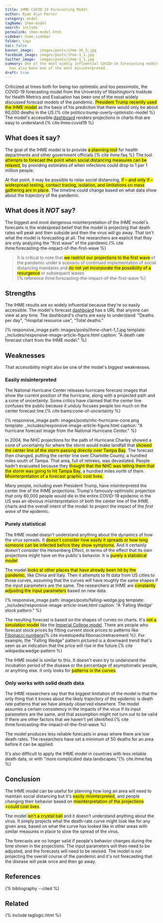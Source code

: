 ```yaml
---
title: IHME COVID-19 Forecasting Model
author: Ryan Alyn Porter
category: model
tagName: ihme-model
search: include
permalink: ihme-model.html
sidebar: home_sidebar
folder: tags
toc: false
banner_image:   images/posts/ihme-16_5.jpg
facebook_image: images/posts/ihme-1_1.jpg
twitter_image:  images/posts/ihme-1_1.jpg
summary: One of the most widely influential COVID-19 forecasting models
  has also been one of the most misinterpreted.
draft: true
---
```


Criticized at times both for being too optimistic and too pessimistic, the COVID-19 forecasting model from the University of Washington’s Institute for Health Metrics and Evaluation has been one of the most widely discussed forecast models of the pandemic.  <mark>President Trump recently used the IHME model</mark> as the basis of his prediction that there would only be about 60,000 deaths in the US.{% cite politico:trump-overly-optimistic-model %}  The model's accessible [dashboard](https://covid19.healthdata.org/united-states-of-america) renders projections in charts that are easy to understand.{% cite ihme:covid19 %}

## What does it say?

The goal of the IHME model is to provide <mark>a planning tool</mark> for health departments and other government officials.{% cite ihme:faq %}  The tool <mark>attempts to forecast the point when social distancing measures can be relaxed</mark>, by providing estimates of when infections could drop to 1 per 1 million people.

At that point, it may be possible to relax social distancing, <mark>if – and only if – widespread testing, contact tracing, isolation, and limitations on mass gathering are in place</mark>. The timeline could change based on what data show about the trajectory of the pandemic.

## What does it _NOT_ say?

The biggest and most dangerous misinterpretation of the IHME model's forecasts is the widespread belief that the model is projecting that death rates will peak and then subside and then the virus will go away.  That isn't what the model is forecasting at all. The researchers are explicit that they are only analyzing the "first wave" of the pandemic.{% cite ihme:forecasting-the-impact-of-the-first-wave %}

<blockquote class="blockquote">
It is critical to note that <mark>we restrict our projections to the first wave</mark> of the pandemic under a scenario of continued implementation of social distancing mandates and <mark>do not yet incorporate the possibility of a resurgence</mark> or subsequent waves.
<footer>{% reference ihme:forecasting-the-impact-of-the-first-wave %}</footer>
</blockquote>

## Strengths

The IHME results are so widely influential because they're so easily accessible.  The model's forecast [dashboard](https://covid19.healthdata.org/united-states-of-america) has a URL that anyone can view at any time.  The dashboard's charts are easy to understand: "Deaths per day", "Hospital resource use", "Total deaths."

{% responsive_image path: images/posts/ihme-chart-1_1.jpg
  template: _includes/responsive-image-article-figure.html
  caption: "A death rate forecast chart from the IHME model." %}

## Weaknesses

That accessibility might also be one of the model's biggest weaknesses.

### Easily misinterpreted

The National Hurricane Center releases hurricane forecast images that show the current position of the hurricane, along with a projected path and a cone of uncertainty.  Some critics have claimed that the center line confuses the public because it unduly focuses people too much on the center forecast line.{% cite bams:cone-of-uncertainty %}

{% responsive_image path: images/posts/nhc-hurricane-cone.png
  template: _includes/responsive-image-article-figure.html
  caption: "A hurricane forecast image from the National Hurricane Center." %}

In 2004, the NHC projections for the path of Hurricane Charley showed a cone of uncertainty for where the storm would make landfall that <mark>showed the center line of the storm passing directly over Tampa Bay</mark>.  The forecast then changed, putting the center line over Charlotte County, a hundred miles south of Tampa.  That area, full of retirees, was devastated.  People hadn't evacuated because they <mark>thought that the NHC was telling them that the storm was going to hit Tampa Bay</mark>, a hundred miles north of them.  <mark>Misinterpretation of a forecast graphic cost lives.</mark>

Many people, including even President Trump, have misinterpreted the center line of the IHME projections.  Trump's famously-optimistic projection that only 60,000 people would die in the entire COVID-19 epidemic in the US was an obvious misinterpretation of both the center line of the IHME charts and the overall intent of the model: to project the impact of the _first wave_ of the epidemic.

### Purely statistical

The IHME model doesn't understand anything about the dynamics of how the virus spreads. It <mark>doesn't consider how easily it spreads or how long someone can be infected before they show symptoms</mark>.  And it certainly doesn't consider the Heisenberg Effect, in terms of the effect that its own projections might have on the public's behavior.  It is <mark>purely a statistical model</mark>

The model <mark>looks at other places that have already been hit by the pandemic</mark>, like China and Italy.  Then it attempts to fit data from US cities to those curves, assuming that the curves will have roughly the same shapes if the input parameters are the same.  The researchers at IHME are <mark>constantly adjusting the input parameters</mark> based on new data.

{% responsive_image path: images/posts/falling-wedge.jpg
  template: _includes/responsive-image-article-inset.html
  caption: "A 'Falling Wedge' stock pattern." %}

The resulting forecast is based on the shapes of curves on charts.  It's <mark>not a simulation model</mark> like the <a href="/imperial-college-model.html">Imperial College model</a>.  There are people who forecast stock prices by fitting current stock prices to patterns like [Fibonacci numbers](https://www.investopedia.com/ask/answers/05/fibonacciretracement.asp){% cite investopedia:fibonacciretracement %}.
For example, the "Falling Wedge" pattern pictured is a downward trend that's
seen as an indication that the price will rise in the future.{% cite wikipedia:wedge-pattern %}

The IHME model is similar to this.  It doesn't even try to understand the
incubation period of the disease or the percentage of asymptomatic people, or
anything else.  It only looks for <mark>patterns in the curves</mark>.

### Only works with solid death data

The IHME researchers say that the biggest limitation of the model is that the only thing that it knows about the likely trajectory of the epidemic is death rate patterns that we have already observed elsewhere.  The model assumes a certain consistency in the impacts of the virus if its input parameters are the same, and that assumption might not turn out to be valid if there are other factors that we haven't yet identified.{% cite ihme:forecasting-the-impact-of-the-first-wave %}

The model produces less reliable forecasts in areas where there are low death rates.  The researchers have set a minimum of 50 deaths for an area before it can be applied.

It's also difficult to apply the IHME model in countries with less reliable death data, or with "more complicated data landscapes."{% cite ihme:faq %}

## Conclusion

The IHME model can be useful for planning how long an area will need to maintain social distancing but it's <mark>easily misinterpreted</mark>, and people changing their behavior based on <mark>misinterpretation of the projections <could cost lives</mark>.

The model <mark>isn't a crystal ball</mark> and it doesn't understand anything about the virus.  It simply projects what the death-rate curve might look like for any given area, based on what the curve has looked like in other areas with similar measures in place to slow the spread of the virus.

The forecasts are no longer valid if people's behavior changes during the time shown in the projections.  The input parameters will then need to be adjusted, and the forecasts will need to be revised.  The model is not projecting the overall course of the pandemic and it's not forecasting that the disease will peak once and then go away.

<h2>References</h2>

{% bibliography --cited %}

## Related

{% include taglogic.html %}
